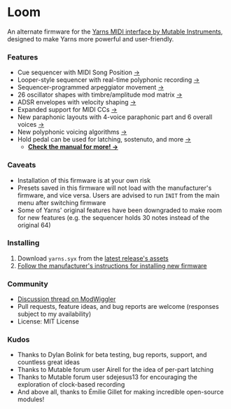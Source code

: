 # Loom
An alternate firmware for the [Yarns MIDI interface by Mutable Instruments](https://mutable-instruments.net/modules/yarns/), designed to make Yarns more powerful and user-friendly.

### Features
- Cue sequencer with MIDI Song Position [→](yarns/MANUAL.md#controls-for-master-clock)
- Looper-style sequencer with real-time polyphonic recording [→](yarns/MANUAL.md#loop-sequencer)
- Sequencer-programmed arpeggiator movement [→](yarns/MANUAL.md#sequencer-programmed-arpeggiator-movement)
- 26 oscillator shapes with timbre/amplitude mod matrix [→](yarns/MANUAL.md#oscillator-timbre-settings)
- ADSR envelopes with velocity shaping [→](yarns/MANUAL.md#envelope)
- Expanded support for MIDI CCs [→](yarns/MANUAL.md#midi-control-change-cc)
- New paraphonic layouts with 4-voice paraphonic part and 6 overall voices [→](yarns/MANUAL.md#new-layouts)
- New polyphonic voicing algorithms [→](yarns/MANUAL.md#polyphonic-voice-allocation)
- Hold pedal can be used for latching, sostenuto, and more [→](yarns/MANUAL.md#hold-pedal)
  - **[Check the manual for more! →](yarns/MANUAL.md)**

### Caveats
- Installation of this firmware is at your own risk
- Presets saved in this firmware will not load with the manufacturer's firmware, and vice versa.  Users are advised to run `INIT` from the main menu after switching firmware
- Some of Yarns' original features have been downgraded to make room for new features (e.g. the sequencer holds 30 notes instead of the original 64)

### Installing
1. Download `yarns.syx` from the [latest release's assets](https://github.com/rcrogers/yarns-loom/releases/latest)
2. [Follow the manufacturer's instructions for installing new firmware](https://pichenettes.github.io/mutable-instruments-documentation/modules/yarns/manual/#firmware)

### Community
- [Discussion thread on ModWiggler](https://www.modwiggler.com/forum/viewtopic.php?t=255378)
- Pull requests, feature ideas, and bug reports are welcome (responses subject to my availability)
- License: MIT License

### Kudos
- Thanks to Dylan Bolink for beta testing, bug reports, support, and countless great ideas
- Thanks to Mutable forum user Airell for the idea of per-part latching
- Thanks to Mutable forum user sdejesus13 for encouraging the exploration of clock-based recording
- And above all, thanks to Émilie Gillet for making incredible open-source modules!
